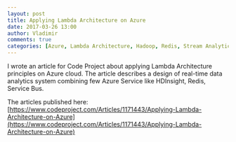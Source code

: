 ```yaml
---
layout: post
title: Applying Lambda Architecture on Azure
date: 2017-03-26 13:00
author: Vladimir
comments: true
categories: [Azure, Lambda Architecture, Hadoop, Redis, Stream Analytics]
---
```


I wrote an article for Code Project about applying Lambda Architecture principles on Azure cloud.
The article describes a design of real-time data analytics system combining few Azure Service like HDInsight, Redis, Service Bus.

The articles published here: [https://www.codeproject.com/Articles/1171443/Applying-Lambda-Architecture-on-Azure](https://www.codeproject.com/Articles/1171443/Applying-Lambda-Architecture-on-Azure)